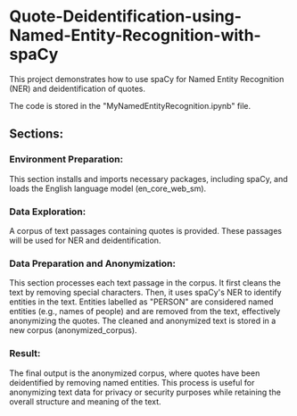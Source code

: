 # Quote-Deidentification-using-Named-Entity-Recognition-with-spaCy
This project demonstrates how to use spaCy for Named Entity Recognition (NER) and deidentification of quotes.

The code is stored in the "MyNamedEntityRecognition.ipynb" file.

## Sections:

### Environment Preparation: 
This section installs and imports necessary packages, including spaCy, and loads the English language model (en_core_web_sm).

### Data Exploration:
A corpus of text passages containing quotes is provided. These passages will be used for NER and deidentification.

### Data Preparation and Anonymization: 
This section processes each text passage in the corpus. It first cleans the text by removing special characters. 
Then, it uses spaCy's NER to identify entities in the text. Entities labelled as "PERSON" are considered named entities (e.g., names of people) and are removed from the text, 
effectively anonymizing the quotes. The cleaned and anonymized text is stored in a new corpus (anonymized_corpus).

### Result:
The final output is the anonymized corpus, where quotes have been deidentified by removing named entities. 
This process is useful for anonymizing text data for privacy or security purposes while retaining the overall structure and meaning of the text.


